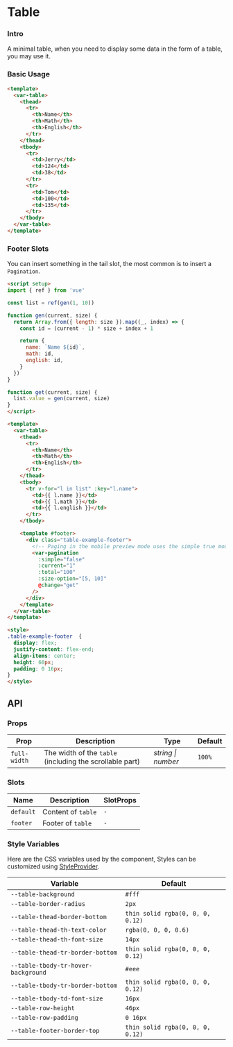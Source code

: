 # Table

### Intro

A minimal table, when you need to display some data in the form of a table, you may use it.

### Basic Usage

```html
<template>
  <var-table>
    <thead>
      <tr>
        <th>Name</th>
        <th>Math</th>
        <th>English</th>
      </tr>
    </thead>
    <tbody>
      <tr>
        <td>Jerry</td>
        <td>124</td>
        <td>38</td>
      </tr> 
      <tr>
        <td>Tom</td>
        <td>100</td>
        <td>135</td>
      </tr>
    </tbody>
  </var-table>
</template>
```

### Footer Slots

You can insert something in the tail slot, the most common is to insert a `Pagination`.

```html
<script setup>
import { ref } from 'vue'

const list = ref(gen(1, 10))

function gen(current, size) {
  return Array.from({ length: size }).map((_, index) => {
    const id = (current - 1) * size + index + 1

    return {
      name: `Name ${id}`,
      math: id,
      english: id,
    }
  })
}

function get(current, size) {
  list.value = gen(current, size)
}
</script>

<template>
  <var-table>
    <thead>
      <tr>
        <th>Name</th>
        <th>Math</th>
        <th>English</th>
      </tr>
    </thead>
    <tbody>
      <tr v-for="l in list" :key="l.name">
        <td>{{ l.name }}</td>
        <td>{{ l.math }}</td>
        <td>{{ l.english }}</td>
      </tr>
    </tbody>

    <template #footer>
      <div class="table-example-footer">
        <!-- Paging in the mobile preview mode uses the simple true mode, which is more friendly to small screen devices -->
        <var-pagination
          :simple="false"
          :current="1"
          :total="100"
          :size-option="[5, 10]"
          @change="get"
        />
      </div>
    </template>
  </var-table>
</template>

<style>
.table-example-footer  {
  display: flex;
  justify-content: flex-end;
  align-items: center;
  height: 60px;
  padding: 0 16px;
}
</style>
```

## API

### Props

| Prop         | Description | Type | Default |
|--------------| -------------- | -------- | ---------- |
| `full-width` | The width of the `table` (including the scrollable part)	| _string \| number_ | `100%` |

### Slots

| Name | Description | SlotProps |
| ----- | -------------- | -------- |
| `default` | Content of `table` | `-` |
| `footer` | Footer of `table` | `-` |

### Style Variables
Here are the CSS variables used by the component, Styles can be customized using [StyleProvider](#/en-US/style-provider).

| Variable | Default |
| --- | --- |
| `--table-background` | `#fff` | 
| `--table-border-radius` | `2px` | 
| `--table-thead-border-bottom` | `thin solid rgba(0, 0, 0, 0.12)` | 
| `--table-thead-th-text-color` | `rgba(0, 0, 0, 0.6)` | 
| `--table-thead-th-font-size` | `14px` | 
| `--table-thead-tr-border-bottom` | `thin solid rgba(0, 0, 0, 0.12)` | 
| `--table-tbody-tr-hover-background` | `#eee` | 
| `--table-tbody-tr-border-bottom` | `thin solid rgba(0, 0, 0, 0.12)` | 
| `--table-tbody-td-font-size` | `16px` | 
| `--table-row-height` | `46px` | 
| `--table-row-padding` | `0 16px` | 
| `--table-footer-border-top` | `thin solid rgba(0, 0, 0, 0.12)` | 
